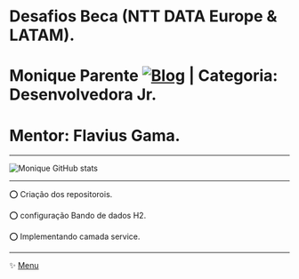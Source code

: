 # Desafios Beca (NTT DATA Europe & LATAM).
# Monique Parente [![Blog](https://img.shields.io/badge/LinkedIn-0077B5?style=for-the-badge&logo=linkedin&logoColor=white)](https://www.linkedin.com/in/monique13/) | Categoria: Desenvolvedora Jr. 
# Mentor: Flavius Gama.
______________________________________________________________________________________________________________________________________________________________________________

![Monique GitHub stats](https://github-readme-stats.vercel.app/api?username=MoniqueParente&show_icons=true&theme=radical)
______________________________________________________________________________________________________________________________________________________________________________

⭕ Criação dos repositorois.

⭕ configuração Bando de dados H2.

⭕ Implementando camada service.
______________________________________________________________________________________________________________________________________________________________________________
✨ [Menu](https://github.com/MoniqueParente/DesafiosBecaMoniqueParente/blob/main/README.md)<br/>
